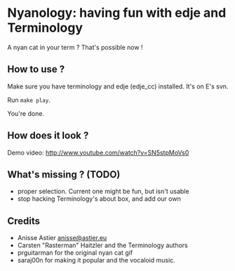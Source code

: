 Nyanology: having fun with edje and Terminology
==========

A nyan cat in your term ? That's possible now !


How to use ?
--------

Make sure you have terminology and edje (edje_cc) installed. It's on E's svn.

Run `make play`.

You're done.


How does it look ?
--------

Demo video: http://www.youtube.com/watch?v=SN5stpMoVs0



What's missing ? (TODO)
--------
 - proper selection. Current one might be fun, but isn't usable
 - stop hacking Terminology's about box, and add our own


Credits
--------
 - Anisse Astier <anisse@astier.eu>
 - Carsten "Rasterman" Haitzler and the Terminology authors
 - prguitarman for the original nyan cat gif
 - saraj00n for making it popular and the vocaloid music.
